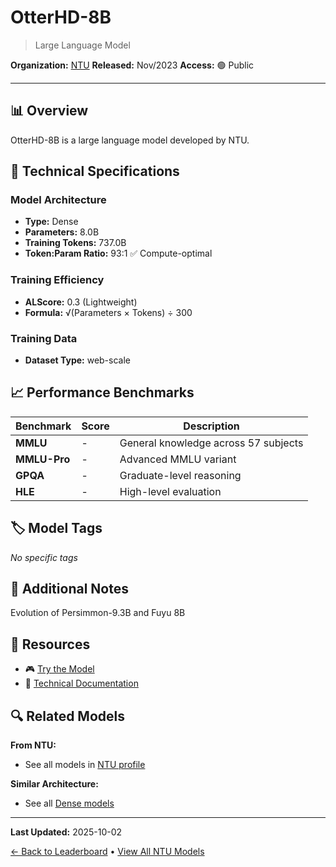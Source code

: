 # OtterHD-8B

> Large Language Model

**Organization:** [NTU](../../labs/ntu.md)
**Released:** Nov/2023
**Access:** 🟢 Public

---

## 📊 Overview

OtterHD-8B is a large language model developed by NTU.

## 🔧 Technical Specifications

### Model Architecture
- **Type:** Dense
- **Parameters:** 8.0B
- **Training Tokens:** 737.0B
- **Token:Param Ratio:** 93:1 ✅ Compute-optimal

### Training Efficiency
- **ALScore:** 0.3 (Lightweight)
- **Formula:** √(Parameters × Tokens) ÷ 300

### Training Data
- **Dataset Type:** web-scale

## 📈 Performance Benchmarks

| Benchmark | Score | Description |
|-----------|-------|-------------|
| **MMLU** | - | General knowledge across 57 subjects |
| **MMLU-Pro** | - | Advanced MMLU variant |
| **GPQA** | - | Graduate-level reasoning |
| **HLE** | - | High-level evaluation |

## 🏷️ Model Tags

_No specific tags_

## 📝 Additional Notes

Evolution of Persimmon-9.3B and Fuyu 8B

## 🔗 Resources

- 🎮 [Try the Model](https://github.com/Luodian/Otter)
- 📄 [Technical Documentation](https://arxiv.org/abs/2311.04219)

## 🔍 Related Models

**From NTU:**
- See all models in [NTU profile](../../labs/ntu.md)

**Similar Architecture:**
- See all [Dense models](../../architectures/dense.md)

---

**Last Updated:** 2025-10-02

[← Back to Leaderboard](../../README.md) • [View All NTU Models](../../labs/ntu.md)
